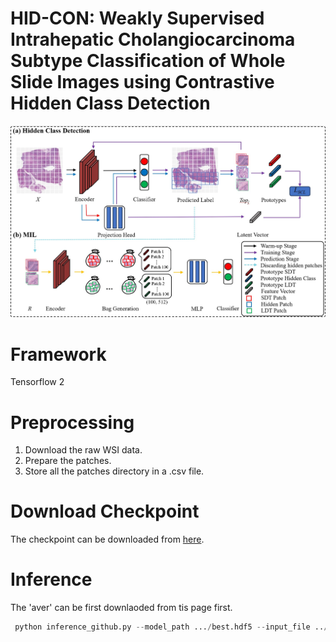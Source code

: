 # HID-CON: Weakly Supervised Intrahepatic Cholangiocarcinoma Subtype Classification of Whole Slide Images using Contrastive Hidden Class Detection

<p align="center">
  <img src="hiddenClass_mil_231026.jpg"  >
</p>


# Framework 
Tensorflow 2

# Preprocessing
1. Download the raw WSI data.
2. Prepare the patches.
3. Store all the patches directory in a .csv file.

# Download Checkpoint
The checkpoint can be downloaded from [here](https://huggingface.co/jingwei92/HID-CON/tree/main).

# Inference
   The 'aver' can be first downlaoded from tis page first.
```python
 python inference_github.py --model_path .../best.hdf5 --input_file ../xx.csv --save_path /xxx/xxx --aver_path .../best_aver.npy
```
